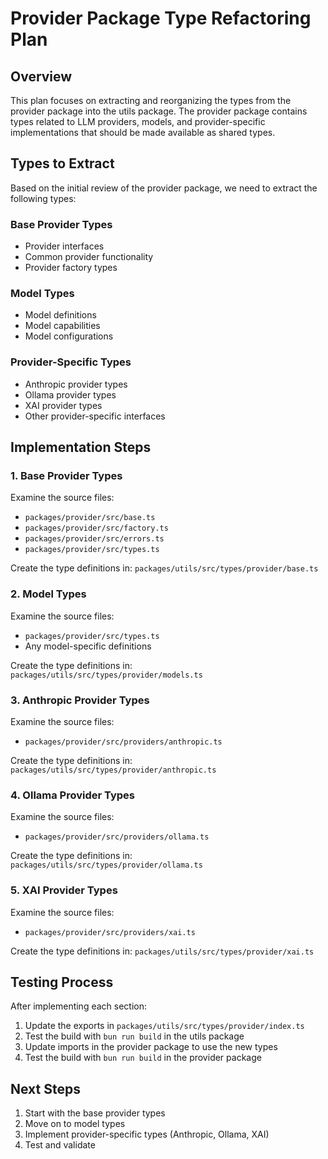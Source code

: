 # Provider Package Type Refactoring Plan

## Overview

This plan focuses on extracting and reorganizing the types from the provider package into the utils package. The provider package contains types related to LLM providers, models, and provider-specific implementations that should be made available as shared types.

## Types to Extract

Based on the initial review of the provider package, we need to extract the following types:

### Base Provider Types
- Provider interfaces
- Common provider functionality
- Provider factory types

### Model Types
- Model definitions
- Model capabilities
- Model configurations

### Provider-Specific Types
- Anthropic provider types
- Ollama provider types
- XAI provider types
- Other provider-specific interfaces

## Implementation Steps

### 1. Base Provider Types

Examine the source files:
- `packages/provider/src/base.ts`
- `packages/provider/src/factory.ts`
- `packages/provider/src/errors.ts`
- `packages/provider/src/types.ts`

Create the type definitions in:
`packages/utils/src/types/provider/base.ts`

### 2. Model Types

Examine the source files:
- `packages/provider/src/types.ts`
- Any model-specific definitions

Create the type definitions in:
`packages/utils/src/types/provider/models.ts`

### 3. Anthropic Provider Types

Examine the source files:
- `packages/provider/src/providers/anthropic.ts`

Create the type definitions in:
`packages/utils/src/types/provider/anthropic.ts`

### 4. Ollama Provider Types

Examine the source files:
- `packages/provider/src/providers/ollama.ts`

Create the type definitions in:
`packages/utils/src/types/provider/ollama.ts`

### 5. XAI Provider Types

Examine the source files:
- `packages/provider/src/providers/xai.ts`

Create the type definitions in:
`packages/utils/src/types/provider/xai.ts`

## Testing Process

After implementing each section:

1. Update the exports in `packages/utils/src/types/provider/index.ts`
2. Test the build with `bun run build` in the utils package
3. Update imports in the provider package to use the new types
4. Test the build with `bun run build` in the provider package

## Next Steps

1. Start with the base provider types
2. Move on to model types
3. Implement provider-specific types (Anthropic, Ollama, XAI)
4. Test and validate
